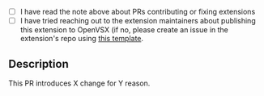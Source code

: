 <!--
  For Work In Progress Pull Requests, please use the Draft PR feature,
  see https://github.blog/2019-02-14-introducing-draft-pull-requests/ for further details.
  
  If you're publishing a new extension to OpenVSX, please make sure the extension has an OSI-approved open source license. If you want to have an extension with a proprietary or non-approved license, please ask its maintainers to publish it.
-->
<!--

PLEASE READ THE FOLLOWING BEFORE SUBMITTING THIS PULL REQUEST:

## A note about PRs adding or fixing extensions

### For extension authors

`publish-extensions` exists to seed the Open VSX marketplace, and also serves as a place for extensions that cannot feasibly be published directly by the extensions authors. In the long-run it is better for extension owners to publish their own plugins because:

1. Any future issues (features/bugs) with any published extensions in Open VSX will be directed to their original repo/source-control, and not confused with this repo publish-extensions.
2. Extensions published by official authors are shown within the Open VSX marketplace as such. Whereas extensions published via publish-extensions display a warning that the publisher (this repository) is not the official author.
3. Extension owners who publish their own extensions get greater flexibility on the publishing/release process, therefore ensure more accuracy/stability. For instance, in some cases publish-extensions has build steps within this repository, which can cause some uploaded plugin versions to break (e.g. if a plugin build step changes).

If you are the author of the extension being raised in this PR, please first consider directly publishing the extension yourself. You can refer to our [direct publish setup](docs/direct_publish_setup.md) doc for a guide on how to publish your plugin to Open VSX.

### For community contributors

For the sake of efficiency and simplicity, the easiest way to publish an extension is by having it published by its maintainers, for more info about this please refer to the [README](https://github.com/open-vsx/publish-extensions#when-to-add-an-extension). If the authors are open to publish the extension to OpenVSX, you can help them by contributing a GitHub Action using our handy-dandy [direct publish setup](docs/direct_publish_setup.md) doc. 

 - If the extension is unmaintained, please create an issue for it instead.

-->

- [ ] I have read the note above about PRs contributing or fixing extensions
- [ ] I have tried reaching out to the extension maintainers about publishing this extension to OpenVSX (if no, please create an issue in the extension's repo using [this template](docs/external_contribution_request.md).

## Description

<!-- Please do not leave this blank -->

This PR introduces X change for Y reason. 
